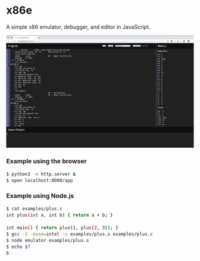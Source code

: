 # x86e

A simple x86 emulator, debugger, and editor in JavaScript.

![Alt text](/screenshot.png?raw=true "Screenshot")

### Example using the browser

```bash
$ python3 -m http.server &
$ open localhost:8000/app
```

### Example using Node.js

```bash
$ cat examples/plus.c
int plus(int a, int b) { return a + b; }

int main() { return plus(1, plus(2, 3)); }
$ gcc -S -masm=intel -o examples/plus.s examples/plus.c
$ node emulator examples/plus.s
$ echo $?
6
```
